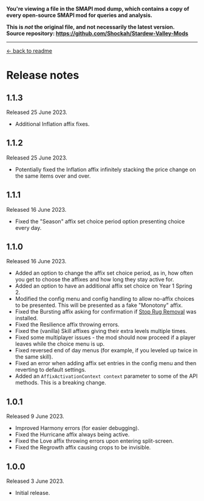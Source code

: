 **You're viewing a file in the SMAPI mod dump, which contains a copy of every open-source SMAPI mod
for queries and analysis.**

**This is _not_ the original file, and not necessarily the latest version.**  
**Source repository: https://github.com/Shockah/Stardew-Valley-Mods**

----

[← back to readme](README.md)

# Release notes

## 1.1.3
Released 25 June 2023.

* Additional Inflation affix fixes.

## 1.1.2
Released 25 June 2023.

* Potentially fixed the Inflation affix infinitely stacking the price change on the same items over and over.

## 1.1.1
Released 16 June 2023.

* Fixed the "Season" affix set choice period option presenting choice every day.

## 1.1.0
Released 16 June 2023.

* Added an option to change the affix set choice period, as in, how often you get to choose the affixes and how long they stay active for.
* Added an option to have an additional affix set choice on Year 1 Spring 2.
* Modified the config menu and config handling to allow no-affix choices to be presented. This will be presented as a fake "Monotony" affix.
* Fixed the Bursting affix asking for confirmation if [Stop Rug Removal](https://www.nexusmods.com/stardewvalley/mods/10192) was installed.
* Fixed the Resilience affix throwing errors.
* Fixed the (vanilla) Skill affixes giving their extra levels multiple times.
* Fixed some multiplayer issues - the mod should now proceed if a player leaves while the choice menu is up.
* Fixed reversed end of day menus (for example, if you leveled up twice in the same skill).
* Fixed an error when adding affix set entries in the config menu and then reverting to default settings.
* Added an `AffixActivationContext context` parameter to some of the API methods. This is a breaking change.

## 1.0.1
Released 9 June 2023.

* Improved Harmony errors (for easier debugging).
* Fixed the Hurricane affix always being active.
* Fixed the Love affix throwing errors upon entering split-screen.
* Fixed the Regrowth affix causing crops to be invisible.

## 1.0.0
Released 3 June 2023.

* Initial release.